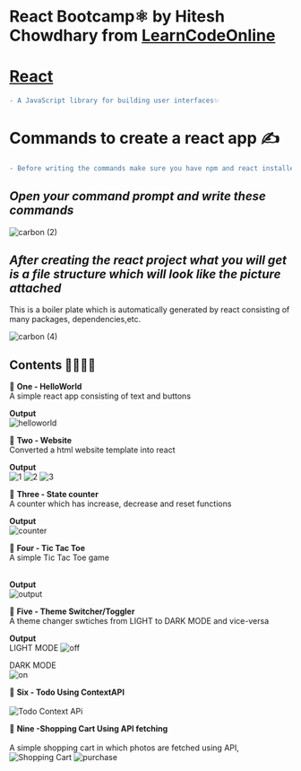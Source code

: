 # React Bootcamp⚛ by Hitesh Chowdhary from [LearnCodeOnline](https://courses.learncodeonline.in/)

# [React](https://reactjs.org/)
```diff
- A JavaScript library for building user interfaces✨
```
# Commands to create a react app ✍
```diff
- Before writing the commands make sure you have npm and react installed on your system
``` 
 ## _Open your command prompt and write these commands_<br>

![carbon (2)](https://user-images.githubusercontent.com/69143883/103172204-cea28e80-4877-11eb-8a9b-0f382462cfb1.png)

 ## _After creating the react project what you will get is a file structure which will look like the picture attached_
  This is a boiler plate which is automatically generated by react consisting of many packages, dependencies,etc.

![carbon (4)](https://user-images.githubusercontent.com/69143883/103172327-b121f480-4878-11eb-8c90-6cf87bce996e.png)

## Contents 📕📗📘📙

📌 <b>One - HelloWorld</b><br>
     A simple react app consisting of text and buttons<br>
     
   <b>Output</b><br>
     ![helloworld](https://user-images.githubusercontent.com/69143883/103451896-8f4cc580-4cef-11eb-8c19-c570c518d62f.PNG)
    
 📌 <b>Two - Website</b><br>
     Converted a html website template into react<br>
     
  <b>Output</b><br>
     ![1](https://user-images.githubusercontent.com/69143883/103451816-7bed2a80-4cee-11eb-8bfa-8f452bfe9836.PNG)
     ![2](https://user-images.githubusercontent.com/69143883/103451817-7e4f8480-4cee-11eb-91ca-054cc9ed610e.PNG)
     ![3](https://user-images.githubusercontent.com/69143883/103451818-80b1de80-4cee-11eb-8e84-66fdce3cff87.PNG)<br>
    
  📌 <b>Three - State counter</b><br>
     A counter which has increase, decrease and reset functions<br>
     
   <b>Output</b><br>
     ![counter](https://user-images.githubusercontent.com/69143883/103451843-fcac2680-4cee-11eb-85e5-9daed1f59e94.PNG)
     
  📌 <b>Four - Tic Tac Toe</b><br>
     A simple Tic Tac Toe game <br><br>
     
   <b>Output</b><br>
     ![output](https://user-images.githubusercontent.com/69143883/103451732-80651380-4ced-11eb-9312-f6f885de9896.PNG)<br>

  📌 <b>Five - Theme Switcher/Toggler</b><br>
     A theme changer swtiches from LIGHT to DARK MODE and vice-versa     

   <b>Output</b><br>
     LIGHT MODE
     ![off](https://user-images.githubusercontent.com/69143883/103451869-56145580-4cef-11eb-8622-ce0e7507baf3.PNG)<br>
     
   DARK MODE<br>
     ![on](https://user-images.githubusercontent.com/69143883/103451871-5876af80-4cef-11eb-8220-51c0e1e17598.PNG)<br>
     
  📌 <b>Six - Todo Using ContextAPI</b><br>   
      ![Todo Context APi](https://user-images.githubusercontent.com/69143883/103463410-264a6980-4d52-11eb-938f-d25de63232fa.PNG)

 📌 <b>Nine -Shopping Cart Using API fetching</b><br>  
      A simple shopping cart in which photos are fetched using API,
      ![Shopping Cart](https://user-images.githubusercontent.com/69143883/103529352-830d6780-4eab-11eb-8ee6-2c25df1a8240.PNG)
      ![purchase](https://user-images.githubusercontent.com/69143883/103529355-86a0ee80-4eab-11eb-81a7-188b302d5ac3.PNG)



